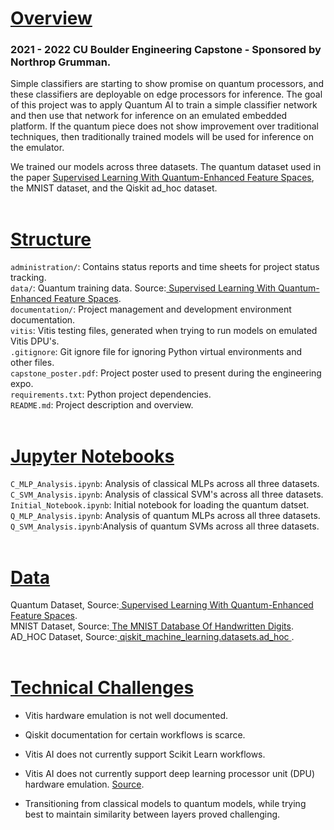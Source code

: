 # <ins>Overview</ins>
### 2021 - 2022 CU Boulder Engineering Capstone - Sponsored by Northrop Grumman.<br>
Simple classifiers are starting to show promise on quantum processors, and these 
classifiers are deployable on edge processors for inference. The goal of this 
project was to apply Quantum AI to train a simple classifier network and then 
use that network for inference on an emulated embedded platform. If the quantum 
piece does not show improvement over traditional techniques, then traditionally 
trained models will be used for inference on the emulator. <br>

We trained our models across three datasets. The quantum dataset used in the
paper [ Supervised Learning With Quantum-Enhanced Feature Spaces](https://www.nature.com/articles/s41586-019-0980-2#MOESM1),
the MNIST dataset, and the Qiskit ad_hoc dataset.<br><br>
# <ins>Structure</ins>
`administration/`: Contains status reports and time sheets for project status tracking.<br>
`data/`: Quantum training data. Source:[ Supervised Learning With Quantum-Enhanced Feature Spaces](https://www.nature.com/articles/s41586-019-0980-2#MOESM1).<br>
`documentation/`: Project management and development environment documentation.<br>
`vitis`: Vitis testing files, generated when trying to run models on emulated Vitis DPU's.<br>
`.gitignore`: Git ignore file for ignoring Python virtual environments and other files.<br>
`capstone_poster.pdf`: Project poster used to present during the engineering expo.<br>
`requirements.txt`: Python project dependencies.<br>
`README.md`: Project description and overview.<br><br>


# <ins>Jupyter Notebooks</ins>
`C_MLP_Analysis.ipynb`: Analysis of classical MLPs across all three datasets.<br>
`C_SVM_Analysis.ipynb`: Analysis of classical SVM's across all three datasets.<br>
`Initial_Notebook.ipynb`: Initial notebook for loading the quantum datset.<br>
`Q_MLP_Analysis.ipynb`: Analysis of quantum MLPs across all three datasets.<br>
`Q_SVM_Analysis.ipynb`:Analysis of quantum SVMs across all three datasets.<br><br>

# <ins>Data</ins>
Quantum Dataset, Source:[ Supervised Learning With Quantum-Enhanced Feature Spaces](https://www.nature.com/articles/s41586-019-0980-2#MOESM1).<br>
MNIST Dataset, Source:[ The MNIST Database Of Handwritten Digits](http://yann.lecun.com/exdb/mnist/).<br>
AD_HOC Dataset, Source:[ qiskit_machine_learning.datasets.ad_hoc ](https://qiskit.org/documentation/machine-learning/_modules/qiskit_machine_learning/datasets/ad_hoc.html).<br><br>

# <ins>Technical Challenges</ins>
* Vitis hardware emulation is not well documented.<br>

* Qiskit documentation for certain workflows is scarce.<br>

* Vitis AI does not currently support Scikit Learn workflows.<br>

* Vitis AI does not currently support deep learning processor unit (DPU) hardware 
emulation. [ Source](https://support.xilinx.com/s/question/0D52E000073wxTdSAI/unable-to-create-a-runner-for-hardware-emulation-using-vitisai-2001103-cpu-and-tensorflow2?language=en_US&t=1647608876546).<br>

* Transitioning from classical models to quantum models, while trying best 
to maintain similarity between layers proved challenging.